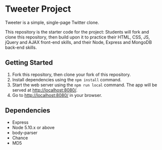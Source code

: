 # Tweeter Project

Tweeter is a simple, single-page Twitter clone.

This repository is the starter code for the project: Students will fork and
clone this repository, then build upon it to practice their HTML, CSS, JS,
jQuery and AJAX front-end skills, and their Node, Express and MongoDB back-end
skills.

## Getting Started

1. Fork this repository, then clone your fork of this repository.
1. Install dependencies using the `npm install` command.
1. Start the web server using the `npm run local` command. The app will be
   served at <http://localhost:8080/>.
1. Go to <http://localhost:8080/> in your browser.

## Dependencies

- Express
- Node 5.10.x or above
- body-parser
- Chance
- MD5
